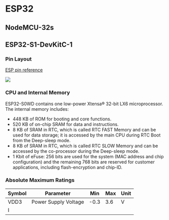 # ESP32

## NodeMCU-32s

## ESP32-S1-DevKitC-1
### Pin Layout
[ESP pin reference](https://docs.google.com/spreadsheets/d/17pdff4T_3GTAkoctwm2IMg07Znoo-iJkyDGN5CqXq3w/edit#gid=0)

![](https://lastminuteengineers.com/wp-content/uploads/iot/ESP32-Pinout.png)


### CPU and Internal Memory
ESP32-S0WD contains one low-power Xtensa® 32-bit LX6 microprocessor. The internal memory includes:
- 448 KB of ROM for booting and core functions.
- 520 KB of on-chip SRAM for data and instructions.
- 8 KB of SRAM in RTC, which is called RTC FAST Memory and can be used for data storage; it is accessed by the main CPU during RTC Boot from the Deep-sleep mode.
- 8 KB of SRAM in RTC, which is called RTC SLOW Memory and can be accessed by the co-processor during the Deep-sleep mode.
- 1 Kbit of eFuse: 256 bits are used for the system (MAC address and chip configuration) and the remaining 768 bits are reserved for customer applications, including flash-encryption and chip-ID.
### Absolute Maximum Ratings 
|Symbol|Parameter|Min|Max|Unit|
|------|---------|---|---|----|
|VDD3|Power Supply Voltage|-0.3|3.6|V|
|I